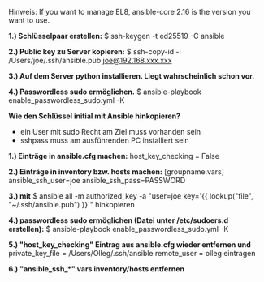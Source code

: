 Hinweis:
If you want to manage EL8, ansible-core 2.16 is the version you want to use.


**1.) Schlüsselpaar erstellen:**
$  ssh-keygen -t ed25519 -C ansible

**2.) Public key zu Server kopieren:**
$ ssh-copy-id -i /Users/joe/.ssh/ansible.pub joe@192.168.xxx.xxx

**3.) Auf dem Server python installieren. Liegt wahrscheinlich schon vor.**

**4.) Passwordless sudo ermöglichen.**
$ ansible-playbook enable_passwordless_sudo.yml -K


**Wie den Schlüssel initial mit Ansible hinkopieren?**

- ein User mit sudo Recht am Ziel muss vorhanden sein
- sshpass muss am ausführenden PC installiert sein


**1.) Einträge in ansible.cfg machen:**
	host_key_checking = False

**2.) Einträge in inventory bzw. hosts machen:**
	[groupname:vars]
	ansible_ssh_user=joe
	ansible_ssh_pass=PASSWORD

**3.) mit**
	$ ansible all -m authorized_key -a "user=joe key='{{ lookup(\"file\", \"~/.ssh/ansible.pub\") }}'"
hinkopieren

**4.) passwordless sudo ermöglichen (Datei unter /etc/sudoers.d erstellen):**
	$ ansible-playbook enable_passwordless_sudo.yml -K

**5.) "host_key_checking" Eintrag aus ansible.cfg wieder entfernen und**
	private_key_file = /Users/Olleg/.ssh/ansible
	remote_user = olleg
eintragen

**6.) "ansible_ssh_*" vars inventory/hosts entfernen**
